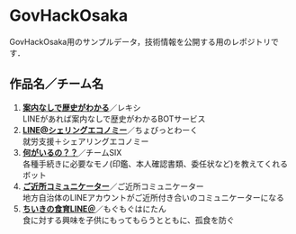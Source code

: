 # GovHackOsaka
GovHackOsaka用のサンプルデータ，技術情報を公開する用のレポジトリです．

## 作品名／チーム名
1. **[案内なしで歴史がわかる](https://hacklog.jp/works/51630)**／レキシ  
LINEがあれば案内なしで歴史がわかるBOTサービス
1. **[LINE@シェリングエコノミー](https://hacklog.jp/works/51628)**／ちょびっとわーく  
就労支援＋シェアリングエコノミー
1. **[何がいるの？？](https://hacklog.jp/works/51627)**／チームSIX  
各種手続きに必要なモノ(印鑑、本人確認書類、委任状など)を教えてくれるボット
1. **[ご近所コミュニケーター](https://hacklog.jp/works/51622)**／ご近所コミュニケーター  
地方自治体のLINEアカウントがご近所付き合いのコミュニケーターになる
1. **[ちいきの食育LINE＠](https://hacklog.jp/works/51632)**／もぐもぐはにたん  
食に対する興味を子供にもってもらうとともに、孤食を防ぐ



